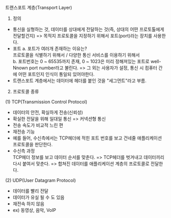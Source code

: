 트랜스포트 계층(Transport Layer)

1. 정의

- 통신을 실형하는 것, 데이터를 상대에게 전달하는 것(즉, 상대의 어떤 프로토톨에게 전달할건지)
  => 목적지 프로토콜을 지정하기 위해서 포트(port)라는 장치를 사용한다.
- 포트
  a. 포트가 여러개 존재하는 이유는?  
  프로토콜을 식별하기 위해서 / 다양한 통신 서비스를 이용하기 위해서  
  b. 포트번호는 0 ~ 65535까지 존재, 0 ~ 1023은 미리 정해져있는 포트로 well-Nnown port number라고 불린다.
  => 그 외는 사용자가 설정, 통신 시 컴퓨터 간에 어떤 포트인지 인식이 통일되 있어야한다.
- 트랜스포트 계층에서는 데이터에 헤더를 붙인 것을 "세그먼트"라고 부름.

2. 프로토콜 종류

(1) TCP(Transmission Control Protocol)

- 데이터의 안전, 확실하게 전송(신뢰성)
- 확실한 전달을 위해 일대일 통신 => 커넥션형 통신
- 전송 속도가 비교적 느린 편
- 재전송 기능
- 예를 들어, 수신측에서는 TCP헤더에 적힌 포트 번호를 보고 건네줄 애플리케이션 프로토콜을 판단한다.
- 수신측 과정  
  TCP헤더 정보를 보고 데이터 순서를 맞춘다. => TCP헤더를 벗겨내고 데이터끼리 다시 붙여서 맞춘다. => 합쳐진 데이터를 애플리케이션 계층의 프로토콜로 전달한다.

(2) UDP(User Datagram Protocol)

- 데이터를 빨리 전달
- 데이터가 유실 될 수 도 있음
- 재전속 하지 않음
- ex) 동영상, 음악, VoIP

